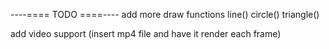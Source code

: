 ----==== TODO ====----
add more draw functions 
line()
circle()
triangle()

add video support (insert mp4 file and have it render each frame)

